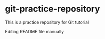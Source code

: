 # git-practice-repository
This is a practice repository for Git tutorial


Editing README file manually
